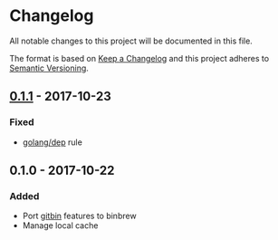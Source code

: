 # Changelog

All notable changes to this project will be documented in this file.

The format is based on [Keep a Changelog](http://keepachangelog.com/en/1.0.0/)
and this project adheres to [Semantic Versioning](http://semver.org/spec/v2.0.0.html).


## [0.1.1] - 2017-10-23

### Fixed

- [golang/dep](https://github.com/golang/dep) rule


## 0.1.0 - 2017-10-22

### Added

- Port [gitbin](https://github.com/binhq/gitbin) features to binbrew
- Manage local cache

[0.1.1]: https://github.com/binhq/binbrew/compare/v0.1.0...v0.1.1
